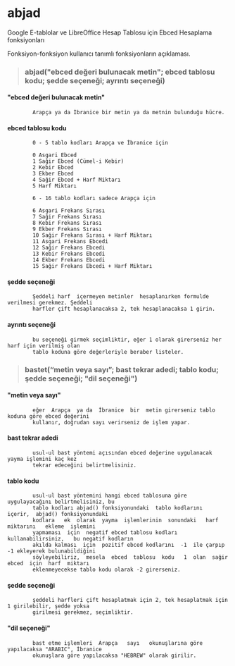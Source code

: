 # abjad
Google E-tablolar ve LibreOffice Hesap Tablosu için Ebced Hesaplama fonksiyonları

Fonksiyon-fonksiyon kullanıcı tanımlı fonksiyonların açıklaması.

>###    abjad("ebced değeri bulunacak metin"; ebced tablosu kodu; şedde seçeneği; ayrıntı seçeneği)

####        "ebced değeri bulunacak metin"

            Arapça ya da İbranice bir metin ya da metnin bulunduğu hücre.

####        ebced tablosu kodu

            0 - 5 tablo kodları Arapça ve İbranice için

            0 Asgari Ebced
            1 Sağir Ebced (Cümel-i Kebir)
            2 Kebir Ebced
            3 Ekber Ebced
            4 Sağir Ebced + Harf Miktarı
            5 Harf Miktarı
            
            6 - 16 tablo kodları sadece Arapça için
            
            6 Asgari Frekans Sırası 
            7 Sağir Frekans Sırası
            8 Kebir Frekans Sırası
            9 Ekber Frekans Sırası
            10 Sağir Frekans Sırası + Harf Miktarı
            11 Asgari Frekans Ebcedi
            12 Sağir Frekans Ebcedi
            13 Kebir Frekans Ebcedi
            14 Ekber Frekans Ebcedi
            15 Sağir Frekans Ebcedi + Harf Miktarı

####        şedde seçeneği

            Şeddeli harf  içermeyen metinler  hesaplanırken formulde verilmesi gerekmez. Şeddeli 
            harfler çift hesaplanacaksa 2, tek hesaplanacaksa 1 girin.

####        ayrıntı seçeneği

            bu seçeneği girmek seçimliktir, eğer 1 olarak girerseniz her harf için verilmiş olan
            tablo koduna göre değerleriyle beraber listeler.
            
>###         bastet(“metin veya sayı”; bast tekrar adedi; tablo kodu; şedde seçeneği; "dil seçeneği")

####        "metin veya sayı"

            eğer  Arapça  ya da  İbranice  bir  metin girerseniz tablo koduna göre ebced değerini
            kullanır, doğrudan sayı verirseniz de işlem yapar.

####        bast tekrar adedi

            usul-ul bast yöntemi açısından ebced değerine uygulanacak yayma işlemini kaç kez
            tekrar edeceğini belirtmelisiniz.

####        tablo kodu

            usul-ul bast yöntemini hangi ebced tablosuna göre uygulayacağını belirtmelisiniz, bu
            tablo kodları abjad() fonksiyonundaki  tablo kodlarını  içerir,  abjad() fonksiyonundaki
            kodlara   ek  olarak  yayma  işlemlerinin  sonundaki   harf miktarını   ekleme  işlemini
            yapmaması  için  negatif ebced tablosu kodları   kullanabilirsiniz,   bu negatif kodların
            akılda kalması  için  pozitif ebced kodlarını  -1  ile çarpıp  -1 ekleyerek bulunabildiğini
            söyleyebiliriz,  mesela  ebced  tablosu  kodu   1  olan  sağir  ebced  için  harf  miktarı
            eklenmeyecekse tablo kodu olarak -2 girerseniz.

####        şedde seçeneği

            şeddeli harfleri çift hesaplatmak için 2, tek hesaplatmak için 1 girilebilir, şedde yoksa
            girilmesi gerekmez, seçimliktir.

####        "dil seçeneği"

            bast etme işlemleri  Arapça   sayı   okunuşlarına göre yapılacaksa "ARABIC", İbranice
            okunuşlara göre yapılacaksa "HEBREW" olarak girilir.            
